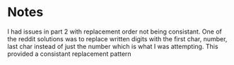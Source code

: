 # Notes
I had issues in part 2 with replacement order not being consistant. One of the reddit solutions was to replace written digits with the first char, number, last char instead of just the number which is what I was attempting. This provided a consistant replacement pattern
